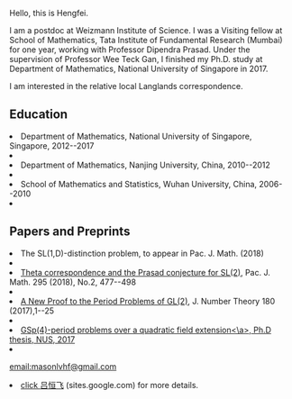 Hello, this is Hengfei. 
<p>
I am a postdoc at Weizmann Institute of Science. I was a Visiting fellow at School of Mathematics, Tata Institute of Fundamental Research (Mumbai) for one year, working with Professor Dipendra Prasad. Under the supervision of Professor Wee Teck Gan, I finished my Ph.D. study at Department of Mathematics, National University of Singapore in 2017.
 <p> 
 I am interested in the relative local Langlands correspondence.
  
## Education
<li> Department of Mathematics, National University of Singapore, Singapore, 2012--2017 <li>
 <li> Department of Mathematics, Nanjing University, China, 2010--2012 <li>
 <li> School of Mathematics and Statistics, Wuhan University, China, 2006--2010 <li>  


## Papers and Preprints
<li> The SL(1,D)-distinction problem, to appear in Pac. J. Math. (2018) <li>
<li> <a href="https://msp.org/pjm/2018/295-2/p12.xhtml">Theta correspondence and the Prasad conjecture for SL(2)<a>,
 Pac. J. Math. 295 (2018), No.2, 477--498 <li>
<li><a href="https://doi.org/10.1016/j.jnt.2017.03.010">A New Proof to the Period Problems of GL(2)<a>,
 J. Number Theory 180 (2017),1--25 <li>
<li><a href="http://scholarbank.nus.sg/handle/10635/135863">GSp(4)-period problems over a quadratic field extension<\a>, 
 Ph.D thesis, NUS, 2017<a> <li>
<p>
 <a href="mailto:masonlvhf at gmail dot com">email:masonlvhf@gmail.com
  <p>
<li> click <a href="https://sites.google.com/site/luhengfei1018/home">吕恒飞<a> (sites.google.com) for more details.
